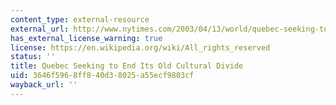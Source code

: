 ```yaml
---
content_type: external-resource
external_url: http://www.nytimes.com/2003/04/13/world/quebec-seeking-to-end-its-old-cultural-divide.html?pagewanted=all&src=pm
has_external_license_warning: true
license: https://en.wikipedia.org/wiki/All_rights_reserved
status: ''
title: Quebec Seeking to End Its Old Cultural Divide
uid: 3646f596-8ff8-40d3-8025-a55ecf9803cf
wayback_url: ''
---
```

